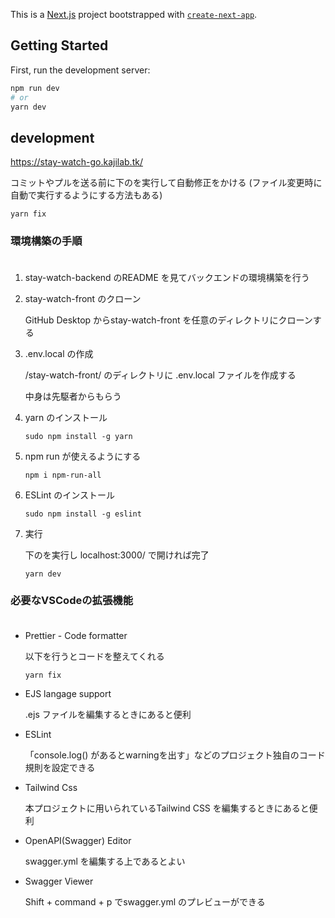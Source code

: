 This is a [Next.js](https://nextjs.org/) project bootstrapped with [`create-next-app`](https://github.com/vercel/next.js/tree/canary/packages/create-next-app).

## Getting Started

First, run the development server:

```bash
npm run dev
# or
yarn dev
```

## development

https://stay-watch-go.kajilab.tk/

コミットやプルを送る前に下のを実行して自動修正をかける
(ファイル変更時に自動で実行するようにする方法もある)

```
yarn fix
```

### 環境構築の手順 <br><br>
1. stay-watch-backend のREADME を見てバックエンドの環境構築を行う

2. stay-watch-front のクローン

    GitHub Desktop からstay-watch-front を任意のディレクトリにクローンする

3. .env.local の作成

    /stay-watch-front/ のディレクトリに .env.local ファイルを作成する

    中身は先駆者からもらう


4. yarn のインストール

    ```
    sudo npm install -g yarn
    ```

5. npm run が使えるようにする

    ```
    npm i npm-run-all
    ```

6. ESLint のインストール

    ```
    sudo npm install -g eslint
    ```

7. 実行

    下のを実行し localhost:3000/ で開ければ完了
    ```
    yarn dev
    ```

### 必要なVSCodeの拡張機能<br><br>

- Prettier - Code formatter

    以下を行うとコードを整えてくれる
    ```
    yarn fix
    ```

- EJS langage support

    .ejs ファイルを編集するときにあると便利

- ESLint

    「console.log() があるとwarningを出す」などのプロジェクト独自のコード規則を設定できる

- Tailwind Css

    本プロジェクトに用いられているTailwind CSS を編集するときにあると便利

- OpenAPI(Swagger) Editor

    swagger.yml を編集する上であるとよい

- Swagger Viewer

    Shift + command + p でswagger.yml のプレビューができる
